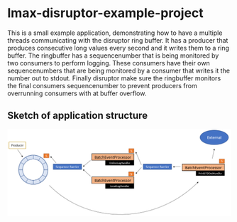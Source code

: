 # lmax-disruptor-example-project
This is a small example application, demonstrating how to have a multiple threads communicating with the disruptor ring buffer. It has a producer that produces consecutive long values every second and it writes them to a ring buffer. The ringbuffer has a sequencenumber that is being monitored by two consumers to perform logging. These consumers have their own sequencenumbers that are being monitored by a consumer that writes it the number out to stdout. Finally disruptor make sure the ringbuffer monitors the final consumers sequencenumber to prevent producers from overrunning consumers with at buffer overflow.

## Sketch of application structure
![Sketch of the application structure](/sketch.png)
